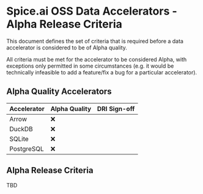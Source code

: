 # Spice.ai OSS Data Accelerators - Alpha Release Criteria

This document defines the set of criteria that is required before a data accelerator is considered to be of Alpha quality.

All criteria must be met for the accelerator to be considered Alpha, with exceptions only permitted in some circumstances (e.g. it would be technically infeasible to add a feature/fix a bug for a particular accelerator).

## Alpha Quality Accelerators

| Accelerator | Alpha Quality | DRI Sign-off |
| - | - | - |
| Arrow      | ❌ |  |
| DuckDB     | ❌ |  |
| SQLite     | ❌ |  |
| PostgreSQL | ❌ |  |

## Alpha Release Criteria

TBD
